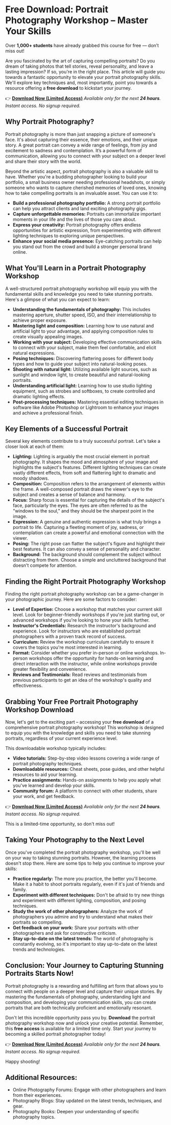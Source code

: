 # Free Download: Portrait Photography Workshop – Master Your Skills

Over **1,000+ students** have already grabbed this course for free — don’t miss out!

Are you fascinated by the art of capturing compelling portraits? Do you dream of taking photos that tell stories, reveal personality, and leave a lasting impression? If so, you're in the right place. This article will guide you towards a fantastic opportunity to elevate your portrait photography skills. We'll explore key techniques and, most importantly, point you towards a resource offering a **free download** to kickstart your journey.

👉 [**Download Now (Limited Access)**](https://udemywork.com/portrait-photography-workshop)
_Available only for the next **24 hours**. Instant access. No signup required._

## Why Portrait Photography?

Portrait photography is more than just snapping a picture of someone's face. It's about capturing their essence, their emotions, and their unique story. A great portrait can convey a wide range of feelings, from joy and excitement to sadness and contemplation. It’s a powerful form of communication, allowing you to connect with your subject on a deeper level and share their story with the world.

Beyond the artistic aspect, portrait photography is also a valuable skill to have. Whether you're a budding photographer looking to build your portfolio, a small business owner needing professional headshots, or simply someone who wants to capture cherished memories of loved ones, knowing how to take compelling portraits is an invaluable asset. You can use it to:

*   **Build a professional photography portfolio:** A strong portrait portfolio can help you attract clients and land exciting photography gigs.
*   **Capture unforgettable memories:** Portraits can immortalize important moments in your life and the lives of those you care about.
*   **Express your creativity:** Portrait photography offers endless opportunities for artistic expression, from experimenting with different lighting techniques to exploring unique perspectives.
*   **Enhance your social media presence:** Eye-catching portraits can help you stand out from the crowd and build a stronger personal brand online.

## What You'll Learn in a Portrait Photography Workshop

A well-structured portrait photography workshop will equip you with the fundamental skills and knowledge you need to take stunning portraits. Here's a glimpse of what you can expect to learn:

*   **Understanding the fundamentals of photography:** This includes mastering aperture, shutter speed, ISO, and their interrelationship to achieve proper exposure.
*   **Mastering light and composition:** Learning how to use natural and artificial light to your advantage, and applying composition rules to create visually appealing images.
*   **Working with your subject:** Developing effective communication skills to connect with your subject, make them feel comfortable, and elicit natural expressions.
*   **Posing techniques:** Discovering flattering poses for different body types and how to guide your subject into natural-looking poses.
*   **Shooting with natural light:** Utilizing available light sources, such as sunlight and window light, to create beautiful and natural-looking portraits.
*   **Understanding artificial light:** Learning how to use studio lighting equipment, such as strobes and softboxes, to create controlled and dramatic lighting effects.
*   **Post-processing techniques:** Mastering essential editing techniques in software like Adobe Photoshop or Lightroom to enhance your images and achieve a professional finish.

## Key Elements of a Successful Portrait

Several key elements contribute to a truly successful portrait. Let's take a closer look at each of them:

*   **Lighting:** Lighting is arguably the most crucial element in portrait photography. It shapes the mood and atmosphere of your image and highlights the subject's features. Different lighting techniques can create vastly different effects, from soft and flattering light to dramatic and moody shadows.
*   **Composition:** Composition refers to the arrangement of elements within the frame. A well-composed portrait draws the viewer's eye to the subject and creates a sense of balance and harmony.
*   **Focus:** Sharp focus is essential for capturing the details of the subject's face, particularly the eyes. The eyes are often referred to as the "windows to the soul," and they should be the sharpest point in the image.
*   **Expression:** A genuine and authentic expression is what truly brings a portrait to life. Capturing a fleeting moment of joy, sadness, or contemplation can create a powerful and emotional connection with the viewer.
*   **Posing:** The right pose can flatter the subject's figure and highlight their best features. It can also convey a sense of personality and character.
*   **Background:** The background should complement the subject without distracting from them. Choose a simple and uncluttered background that doesn't compete for attention.

## Finding the Right Portrait Photography Workshop

Finding the right portrait photography workshop can be a game-changer in your photographic journey. Here are some factors to consider:

*   **Level of Expertise:** Choose a workshop that matches your current skill level. Look for beginner-friendly workshops if you're just starting out, or advanced workshops if you're looking to hone your skills further.
*   **Instructor's Credentials:** Research the instructor's background and experience. Look for instructors who are established portrait photographers with a proven track record of success.
*   **Curriculum:** Review the workshop curriculum carefully to ensure it covers the topics you're most interested in learning.
*   **Format:** Consider whether you prefer in-person or online workshops. In-person workshops offer the opportunity for hands-on learning and direct interaction with the instructor, while online workshops provide greater flexibility and convenience.
*   **Reviews and Testimonials:** Read reviews and testimonials from previous participants to get an idea of the workshop's quality and effectiveness.

## Grabbing Your Free Portrait Photography Workshop Download

Now, let's get to the exciting part – accessing your **free download** of a comprehensive portrait photography workshop! This workshop is designed to equip you with the knowledge and skills you need to take stunning portraits, regardless of your current experience level.

This downloadable workshop typically includes:

*   **Video tutorials:** Step-by-step video lessons covering a wide range of portrait photography techniques.
*   **Downloadable resources:** Cheat sheets, pose guides, and other helpful resources to aid your learning.
*   **Practice assignments:** Hands-on assignments to help you apply what you've learned and develop your skills.
*   **Community forum:** A platform to connect with other students, share your work, and get feedback.

👉 [**Download Now (Limited Access)**](https://udemywork.com/portrait-photography-workshop)
_Available only for the next **24 hours**. Instant access. No signup required._

This is a limited-time opportunity, so don't miss out!

## Taking Your Photography to the Next Level

Once you've completed the portrait photography workshop, you'll be well on your way to taking stunning portraits. However, the learning process doesn't stop there. Here are some tips to help you continue to improve your skills:

*   **Practice regularly:** The more you practice, the better you'll become. Make it a habit to shoot portraits regularly, even if it's just of friends and family.
*   **Experiment with different techniques:** Don't be afraid to try new things and experiment with different lighting, composition, and posing techniques.
*   **Study the work of other photographers:** Analyze the work of photographers you admire and try to understand what makes their portraits so compelling.
*   **Get feedback on your work:** Share your portraits with other photographers and ask for constructive criticism.
*   **Stay up-to-date on the latest trends:** The world of photography is constantly evolving, so it's important to stay up-to-date on the latest trends and technologies.

## Conclusion: Your Journey to Capturing Stunning Portraits Starts Now!

Portrait photography is a rewarding and fulfilling art form that allows you to connect with people on a deeper level and capture their unique stories. By mastering the fundamentals of photography, understanding light and composition, and developing your communication skills, you can create portraits that are both technically proficient and emotionally resonant.

Don't let this incredible opportunity pass you by. **Download** the portrait photography workshop now and unlock your creative potential. Remember, this **free access** is available for a limited time only. Start your journey to becoming a skilled portrait photographer today!

👉 [**Download Now (Limited Access)**](https://udemywork.com/portrait-photography-workshop)
_Available only for the next **24 hours**. Instant access. No signup required._

Happy shooting!

## Additional Resources:

*   Online Photography Forums: Engage with other photographers and learn from their experiences.
*   Photography Blogs: Stay updated on the latest trends, techniques, and gear.
*   Photography Books: Deepen your understanding of specific photography topics.

